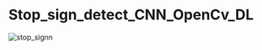 # Stop_sign_detect_CNN_OpenCv_DL

![stop_signn](https://github.com/Arti-1196/Stop_sign_detect_CNN_OpenCv_DL/assets/79993960/4a73b177-3856-4b67-9736-61019989fb10)
